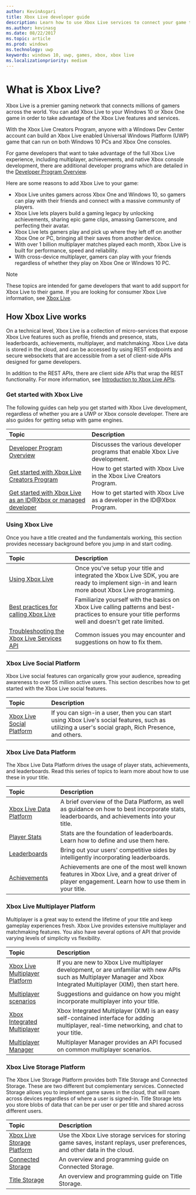 ```yaml
---
author: KevinAsgari
title: Xbox Live developer guide
description: Learn how to use Xbox Live services to connect your game to the Xbox Live gaming network.
ms.author: kevinasg
ms.date: 08/22/2017
ms.topic: article
ms.prod: windows
ms.technology: uwp
keywords: windows 10, uwp, games, xbox, xbox live
ms.localizationpriority: medium
---
```


# What is Xbox Live?

Xbox Live is a premier gaming network that connects millions of gamers across the world. You can add Xbox Live to your Windows 10 or Xbox One game in order to take advantage of the Xbox Live features and services.

With the Xbox Live Creators Program, anyone with a Windows Dev Center account can build an Xbox Live enabled Universal Windows Platform (UWP) game that can run on both Windows 10 PCs and Xbox One consoles.

For game developers that want to take advantage of the full Xbox Live experience, including multiplayer, achievements, and native Xbox console development, there are additional developer programs which are detailed in the [Developer Program Overview](developer-program-overview.md).

Here are some reasons to add Xbox Live to your game:

- Xbox Live unites gamers across Xbox One and Windows 10, so gamers can play with their friends and connect with a massive community of players.
- Xbox Live lets players build a gaming legacy by unlocking achievements, sharing epic game clips, amassing Gamerscore, and perfecting their avatar.
- Xbox Live lets gamers play and pick up where they left off on another Xbox One or PC, bringing all their saves from another device.
- With over 1 billion multiplayer matches played each month, Xbox Live is built for performance, speed and reliability.
- With cross-device multiplayer, gamers can play with your friends regardless of whether they play on Xbox One or Windows 10 PC.

> [!note]
> These topics are intended for game developers that want to add support for Xbox Live to their game. If you are looking for consumer Xbox Live information, see [Xbox Live](http://www.xbox.com/live/).

## How Xbox Live works

On a technical level, Xbox Live is a collection of micro-services that expose Xbox Live features such as profile, friends and presence, stats, leaderboards, achievements, multiplayer, and matchmaking. Xbox Live data is stored in the cloud, and can be accessed by using REST endpoints and secure websockets that are accessible from a set of client-side APIs designed for game developers.

In addition to the REST APIs, there are client side APIs that wrap the REST functionality. For more information, see [Introduction to Xbox Live APIs](introduction-to-xbox-live-apis.md).

### Get started with Xbox Live

The following guides can help you get started with Xbox Live development, regardless of whether you are a UWP or Xbox console developer.  There are also guides for getting setup with game engines.

| Topic                                                                                                                                             | Description                                                                                                   |
|:--------------------------------------------------------------------------------------------------------------------------------------------------|:--------------------------------------------------------------------------------------------------------------|
| [Developer Program Overview](developer-program-overview.md) | Discusses the various developer programs that enable Xbox Live development. |
| [Get started with Xbox Live Creators Program](get-started-with-creators/get-started-with-xbox-live-creators.md) | How to get started with Xbox Live in the Xbox Live Creators Program. |
| [Get started with Xbox Live as an ID@Xbox or managed  developer](get-started-with-partner/get-started-with-xbox-live-partner.md) | How to get started with Xbox Live as a developer in the ID@Xbox Program. |

### Using Xbox Live

Once you have a title created and the fundamentals working, this section provides necessary background before you jump in and start coding.

| Topic                                                                                                                                             | Description                                                                                                   |
|:--------------------------------------------------------------------------------------------------------------------------------------------------|:--------------------------------------------------------------------------------------------------------------|
| [Using Xbox Live](using-xbox-live/using-xbox-live.md) | Once you've setup your title and integrated the Xbox Live SDK, you are ready to implement sign-in and learn more about Xbox Live programming.
| [Best practices for calling Xbox Live](using-xbox-live/best-practices/best-practices-for-calling-xbox-live.md) | Familiarize yourself with the basics on Xbox Live calling patterns and best-practices to ensure your title performs well and doesn't get rate limited.
| [Troubleshooting the Xbox Live Services API](using-xbox-live/troubleshooting/troubleshooting-the-xbox-live-services-api.md) | Common issues you may encounter and suggestions on how to fix them.

### Xbox Live Social Platform

Xbox Live social features can organically grow your audience, spreading awareness to over 55 million active users.  This section describes how to get started with the Xbox Live social features.

| Topic                                                                                                                                             | Description                                                                                                   |
|:--------------------------------------------------------------------------------------------------------------------------------------------------|:--------------------------------------------------------------------------------------------------------------|
| [Xbox Live Social Platform](social-platform/social-platform.md) | If you can sign-in a user, then you can start using Xbox Live's social features, such as utilizing a user's social graph, Rich Presence, and others. |

### Xbox Live Data Platform

The Xbox Live Data Platform drives the usage of player stats, achievements, and leaderboards.  Read this series of topics to learn more about how to use these in your title.

| Topic                                                                                                                                             | Description                                                                                                   |
|:--------------------------------------------------------------------------------------------------------------------------------------------------|:--------------------------------------------------------------------------------------------------------------|
| [Xbox Live Data Platform](data-platform/data-platform.md) | A brief overview of the Data Platform, as well as guidance on how to best incorporate stats, leaderboards, and achievements into your title.
| [Player Stats](leaderboards-and-stats-2017/player-stats.md) | Stats are the foundation of leaderboards.  Learn how to define and use them here.
| [Leaderboards](leaderboards-and-stats-2017/leaderboards.md) | Bring out your users' competitive sides by intelligently incorporating leaderboards.
| [Achievements](achievements-2017/achievements.md) | Achievements are one of the most well known features in Xbox Live, and a great driver of player engagement. Learn how to use them in your title.

### Xbox Live Multiplayer Platform

Multiplayer is a great way to extend the lifetime of your title and keep gameplay experiences fresh.  Xbox Live provides extensive multiplayer and matchmaking features.  You also have several options of API that provide varying levels of simplicity vs flexibility.

| Topic                                                                                                                                             | Description                                                                                                   |
|:--------------------------------------------------------------------------------------------------------------------------------------------------|:--------------------------------------------------------------------------------------------------------------|
| [Xbox Live Multiplayer Platform](multiplayer/multiplayer-intro.md) | If you are new to Xbox Live multiplayer development, or are unfamiliar with new APIs such as Multiplayer Manager and Xbox Integrated Multiplayer (XIM), then start here. |
| [Multiplayer scenarios](multiplayer/multiplayer-scenarios.md) | Suggestions and guidance on how you might incorporate multiplayer into your title. |
| [Xbox Integrated Multiplayer](multiplayer/xbox-integrated-multiplayer.md) | Xbox Integrated Multiplayer (XIM) is an easy self-contained interface for adding multiplayer, real-time networking, and chat to your title. |
| [Multiplayer Manager](multiplayer/multiplayer-manager.md) | Multiplayer Manager provides an API focused on common multiplayer scenarios. |

### Xbox Live Storage Platform

The Xbox Live Storage Platform provides both Title Storage and Connected Storage.  These are two different but complementary services.  Connected Storage allows you to implement game saves in the cloud, that will roam across devices regardless of where a user is signed-in.  Title Storage lets you store blobs of data that can be per user or per title and shared across different users.

| Topic                                                                                                                                             | Description                                                                                                   |
|:--------------------------------------------------------------------------------------------------------------------------------------------------|:--------------------------------------------------------------------------------------------------------------|
| [Xbox Live Storage Platform](storage-platform/storage-platform.md) | Use the Xbox Live storage services for storing game saves, instant replays, user preferences, and other data in the cloud. |
| [Connected Storage](storage-platform/connected-storage/connected-storage-technical-overview.md) | An overview and programming guide on Connected Storage. |
| [Title Storage](storage-platform/xbox-live-title-storage/xbox-live-title-storage.md) | An overview and programming guide on Title Storage. |
